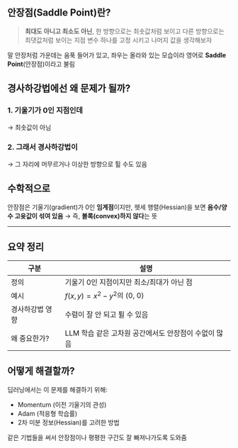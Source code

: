 ## 안장점(Saddle Point)란?

> **최대도 아니고 최소도 아닌**,
> 한 방향으로는 최솟값처럼 보이고
> 다른 방향으로는 최댓값처럼 보이는 지점
> 변수 하나를 고정 시키고 나머지 값을 생각해보자

말 안장처럼 가운데는 움푹 들어가 있고, 좌우는 올라와 있는 모습이라
영어로 **Saddle Point**(안장점)이라고 불림

## 경사하강법에선 왜 문제가 될까?

### 1. 기울기가 0인 지점인데

→ 최솟값이 아님

### 2. 그래서 경사하강법이

→ 그 자리에 머무르거나 이상한 방향으로 튈 수도 있음

## 수학적으로

안장점은 기울기(gradient)가 0인 **임계점**이지만,
헷세 행렬(Hessian)을 보면 **음수/양수 고윳값이 섞여 있음**
→ 즉, **볼록(convex)하지 않다**는 뜻

---

## 요약 정리

| 구분            | 설명                                                 |
| --------------- | ---------------------------------------------------- |
| 정의            | 기울기 0인 지점이지만 최소/최대가 아닌 점            |
| 예시            | $f(x, y) = x^2 - y^2$의 (0, 0)                       |
| 경사하강법 영향 | 수렴이 잘 안 되고 튈 수 있음                         |
| 왜 중요한가?    | LLM 학습 같은 고차원 공간에서도 안장점이 수없이 많음 |

## 어떻게 해결할까?

딥러닝에서는 이 문제를 해결하기 위해:

-   Momentum (이전 기울기의 관성)
-   Adam (적응형 학습률)
-   2차 미분 정보(Hessian)를 고려한 방법

같은 기법들을 써서 안장점이나 평평한 구간도 잘 빠져나가도록 도와줌
